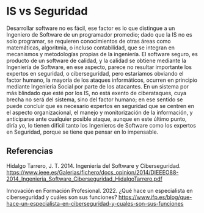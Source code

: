 # IS vs Seguridad

Desarrollar software no es fácil, ese factor es lo que distingue a un Ingeniero de Software de un programador promedio; dado que la IS no es solo programar, se requieren conocimientos de otras áreas como matemáticas, algoritmia, o incluso contabilidad, que se integran en mecanismos y metodologías propias de la ingeniería. El software seguro, es producto de un software de calidad, y la calidad se obtiene mediante la Ingeniería de Software, en ese aspecto, parece no resultar importante los expertos en seguridad, o ciberseguridad, pero estaríamos obviando el factor humano, la mayoría de los ataques informáticos, ocurren en principio mediante Ingeniería Social por parte de los atacantes. En un sistema por más blindado que esté por los IS, no está exento de ciberataques, cuya brecha no será del sistema, sino del factor humano; en ese sentido se puede concluir que es necesario expertos en seguridad que se centren en el aspecto organizacional, el manejo y monitorización de la información, y anticiparse ante cualquier posible ataque, aunque en este último punto, diría yo, lo tienen difícil tanto los Ingenieros de Software como los expertos en Seguridad, porque se tiene que pensar en lo impensable.

## Referencias
Hidalgo Tarrero, J. T. 2014. Ingeniería del Software y Ciberseguridad. https://www.ieee.es/Galerias/fichero/docs_opinion/2014/DIEEEO88-2014_Ingenieria_Software_Ciberseguridad_HidalgoTarrero.pdf

Innovación en Formación Profesional. 2022. ¿Qué hace un especialista en ciberseguridad y cuáles son sus funciones? https://www.ifp.es/blog/que-hace-un-especialista-en-ciberseguridad-y-cuales-son-sus-funciones 
